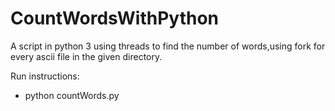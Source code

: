 # CountWordsWithPython
A script in python 3 using threads to find the number of words,using fork for every ascii file in the given directory.

Run instructions:
  - python countWords.py
